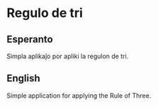 # Regulo de tri

## Esperanto
Simpla aplikaĵo por apliki la regulon de tri.

## English
Simple application for applying the Rule of Three.
